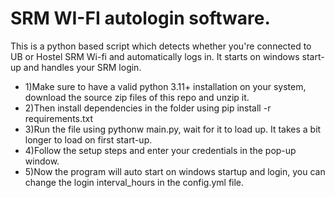 # SRM WI-FI autologin software.

This is a python based script which detects whether you're connected to UB or Hostel SRM Wi-fi and automatically logs in.
It starts on windows start-up and handles your SRM login.

- 1)Make sure to have a valid python 3.11+ installation on your system, download the source zip files of this repo and unzip it.
- 2)Then install dependencies in the folder using pip install -r requirements.txt
- 3)Run the file using pythonw main.py, wait for it to load up. It takes a bit longer to load on first start-up.
- 4)Follow the setup steps and enter your credentials in the pop-up window.
- 5)Now the program will auto start on windows startup and login, you can change the login interval_hours in the config.yml file.
